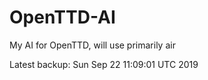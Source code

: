 # OpenTTD-AI
My AI for OpenTTD, will use primarily air

Latest backup: Sun Sep 22 11:09:01 UTC 2019
